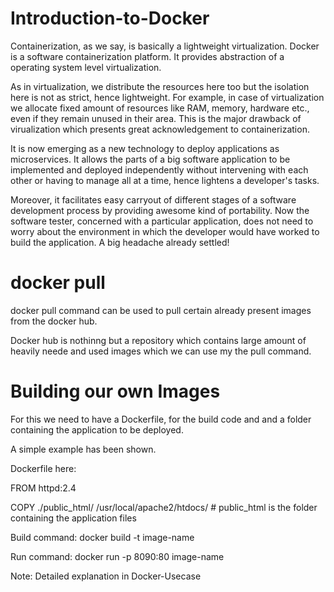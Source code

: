 # Introduction-to-Docker

Containerization, as we say, is basically a lightweight virtualization. Docker is a software containerization platform. It provides abstraction of a operating system level virtualization.

As in virtualization, we distribute the resources here too but the isolation here is not as strict, hence lightweight. For example, in case of virtualization we allocate fixed amount of resources like RAM, memory, hardware etc., even if they remain unused in their area. This is the major drawback of virualization which presents great acknowledgement to containerization.

It is now emerging as a new technology to deploy applications as microservices. It allows the parts of a big software application to be implemented and deployed independently without intervening with each other or having to manage all at a time, hence lightens a developer's tasks.

Moreover, it facilitates easy carryout of different stages of a software development process by providing awesome kind of portability. Now the software tester, concerned with a particular application, does not need to worry about the environment in which the developer would have worked to build the application. A big headache already settled!


# docker pull

docker pull command can be used to pull certain already present images from the docker hub.

Docker hub is nothinng but a repository which contains large amount of heavily neede and used images which we can use my the pull command.

# Building our own Images

For this we need to have a Dockerfile, for the build code and and a folder containing the application to be deployed.

A simple example has been shown.

Dockerfile here:

FROM httpd:2.4

COPY ./public_html/ /usr/local/apache2/htdocs/ # public_html is the folder containing the application files


Build command: docker build -t image-name


Run command: docker run -p 8090:80 image-name

Note: Detailed explanation in Docker-Usecase
